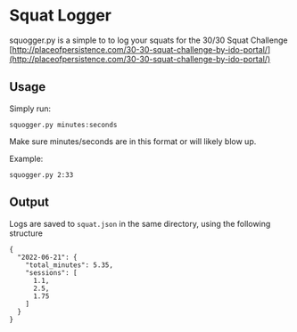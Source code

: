 # Squat Logger
squogger.py is a simple to to log your squats for the 30/30 Squat Challenge
[http://placeofpersistence.com/30-30-squat-challenge-by-ido-portal/](http://placeofpersistence.com/30-30-squat-challenge-by-ido-portal/)

## Usage
Simply run:
```
squogger.py minutes:seconds
```
Make sure minutes/seconds are in this format or will likely blow up.

Example:
```
squogger.py 2:33
```

## Output
Logs are saved to `squat.json` in the same directory, using the following structure
```
{
  "2022-06-21": {
    "total_minutes": 5.35,
    "sessions": [
      1.1,
      2.5,
      1.75
    ]
  }
}
```